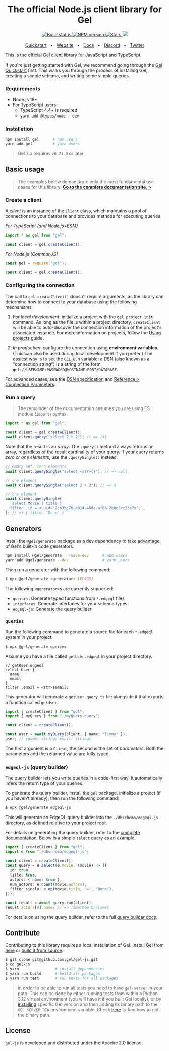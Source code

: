 <div align="center">
  <h1>The official Node.js client library for Gel</h1>

  <a href="https://github.com/geldata/gel-js/actions" rel="nofollow">
    <img src="https://github.com/geldata/gel-js/actions/workflows/tests.yml/badge.svg?event=push&branch=master" alt="Build status">
  </a>
  <a href="https://www.npmjs.com/package/gel" rel="nofollow">
    <img src="https://img.shields.io/npm/v/gel" alt="NPM version">
  </a>
  <a href="https://github.com/geldata/gel" rel="nofollow">
    <img src="https://img.shields.io/github/stars/geldata/gel" alt="Stars">
  </a>
  <a href="https://github.com/geldata/gel/blob/master/LICENSE">
    <img src="https://img.shields.io/badge/license-Apache%202.0-blue" />
  </a>
  <br />
  <br />
  <a href="https://www.geldata.com/docs/guides/quickstart">Quickstart</a>
  <span>&nbsp;&nbsp;•&nbsp;&nbsp;</span>
  <a href="https://www.geldata.com">Website</a>
  <span>&nbsp;&nbsp;•&nbsp;&nbsp;</span>
  <a href="https://www.geldata.com/docs/clients/js/index">Docs</a>
  <span>&nbsp;&nbsp;•&nbsp;&nbsp;</span>
  <a href="https://discord.gg/umUueND6ag">Discord</a>
  <span>&nbsp;&nbsp;•&nbsp;&nbsp;</span>
  <a href="https://twitter.com/usegel">Twitter</a>
  <br />

</div>

This is the official [Gel](https://github.com/geldata/gel) client library
for JavaScript and TypeScript.

If you're just getting started with Gel, we recommend going through the
[Gel Quickstart](https://www.geldata.com/docs/quickstart) first. This walks
you through the process of installing Gel, creating a simple schema, and
writing some simple queries.

### Requirements

- Node.js 18+
- For TypeScript users:
  - TypeScript 4.4+ is required
  - `yarn add @types/node --dev`

### Installation

```bash
npm install gel      # npm users
yarn add gel         # yarn users
```

> Gel 2.x requires `v0.21.0` or later

## Basic usage

> The examples below demonstrate only the most fundamental use cases for this
> library. **[Go to the complete documentation site. >](https://www.geldata.com/docs/clients/js/index)**

### Create a client

A _client_ is an instance of the `Client` class, which maintains a pool of
connections to your database and provides methods for executing queries.

_For TypeScript (and Node.js+ESM)_

```ts
import * as gel from "gel";

const client = gel.createClient();
```

_For Node.js (CommonJS)_

```js
const gel = require("gel");

const client = gel.createClient();
```

### Configuring the connection

The call to `gel.createClient()` doesn't require arguments, as the library
can determine how to connect to your database using the following mechanisms.

1. _For local development_: initialize a project with the `gel project init`
   command. As long as the file is within a project directory, `createClient`
   will be able to auto-discover the connection information of the project's
   associated instance. For more information on projects, follow the
   [Using projects](https://www.geldata.com/docs/guides/projects) guide.

2. _In production_: configure the connection using **environment variables**.
   (This can also be used during local development if you prefer.) The easiest
   way is to set the `GEL_DSN` variable; a DSN (also known as a "connection
   string") is a string of the form
   `gel://USERNAME:PASSWORD@HOSTNAME:PORT/DATABASE`.

For advanced cases, see the
[DSN specification](https://www.geldata.com/docs/reference/dsn) and
[Reference > Connection Parameters](https://www.geldata.com/docs/reference/connection).

### Run a query

> The remainder of the documentation assumes you are using ES module (`import`)
> syntax.

```ts
import * as gel from "gel";

const client = gel.createClient();
await client.query("select 2 + 2"); // => [4]
```

Note that the result is an _array_. The `.query()` method always returns an
array, regardless of the result cardinality of your query. If your query
returns _zero or one elements_, use the `.querySingle()` instead.

```ts
// empty set, zero elements
await client.querySingle("select <str>{}"); // => null

// one element
await client.querySingle("select 2 + 2"); // => 4

// one element
await client.querySingle(
  `select Movie { title }
  filter .id = <uuid>'2eb3bc76-a014-45dc-af66-2e6e8cc23e7e';`,
); // => { title: "Dune" }
```

## Generators

Install the `@gel/generate` package as a dev dependency to take advantage of Gel's built-in code generators.

```bash
npm install @gel/generate  --save-dev      # npm users
yarn add @gel/generate --dev               # yarn users
```

Then run a generator with the following command:

```bash
$ npx @gel/generate <generator> [FLAGS]
```

The following `<generator>`s are currently supported:

- `queries`: Generate typed functions from `*.edgeql` files
- `interfaces`: Generate interfaces for your schema types
- `edgeql-js`: Generate the query builder

### `queries`

Run the following command to generate a source file for each `*.edgeql` system in your project.

```bash
$ npx @gel/generate queries
```

Assume you have a file called `getUser.edgeql` in your project directory.

```
// getUser.edgeql
select User {
  name,
  email
}
filter .email = <str>$email;
```

This generator will generate a `getUser.query.ts` file alongside it that exports a function called `getUser`.

```ts
import { createClient } from "gel";
import { myQuery } from "./myQuery.query";

const client = createClient();

const user = await myQuery(client, { name: "Timmy" });
user; // {name: string; email: string}
```

The first argument is a `Client`, the second is the set of _parameters_. Both the parameters and the returned value are fully typed.

### `edgeql-js` (query builder)

The query builder lets you write queries in a code-first way. It automatically infers the return type of your queries.

To generate the query builder, install the `gel` package, initialize a project (if you haven't already), then run the following command:

```bash
$ npx @gel/generate edgeql-js
```

This will generate an EdgeQL query builder into the `./dbschema/edgeql-js`
directory, as defined relative to your project root.

For details on generating the query builder, refer to the [complete documentation](https://www.geldata.com/docs/clients/js/generation). Below is a simple `select` query as an example.

```ts
import { createClient } from "gel";
import e from "./dbschema/edgeql-js";

const client = createClient();
const query = e.select(e.Movie, (movie) => ({
  id: true,
  title: true,
  actors: { name: true },
  num_actors: e.count(movie.actors),
  filter_single: e.op(movie.title, "=", "Dune"),
}));

const result = await query.run(client);
result.actors[0].name; // => Timothee Chalamet
```

For details on using the query builder, refer to the full [query builder docs](https://www.geldata.com/docs/clients/js/querybuilder).

## Contribute

Contributing to this library requires a local installation of Gel. Install
Gel from [here](https://www.geldata.com/download) or
[build it from source](https://www.geldata.com/docs/reference/dev).

```bash
$ git clone git@github.com:gel/gel-js.git
$ cd gel-js
$ yarn                # install dependencies
$ yarn run build      # build all packages
$ yarn run test       # run tests for all packages
```

> In order to be able to run all tests you need to have `gel-server` in your
> path. This can be done by either running tests from within a Python 3.12
> virtual environment (you will have it if you built Gel locally), or by
> [installing](https://docs.geldata.com/cli/gel_server/gel_server_install#ref-cli-gel-server-install)
> specific Gel version and then adding its binary path to the `GEL_SERVER_BIN` environment variable.
> Check [here](https://docs.geldata.com/cli/gel_server/gel_server_info#ref-cli-gel-server-info)
> to find how to get the binary path.

## License

`gel-js` is developed and distributed under the Apache 2.0 license.
